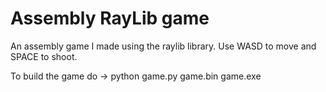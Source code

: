 # Assembly RayLib game
An assembly game I made using the raylib library.
Use WASD to move and SPACE to shoot.

To build the game do -> python game.py game.bin game.exe